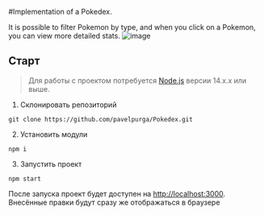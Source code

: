 #Implementation of a Pokedex.

It is possible to filter Pokemon by type, and when you click on a Pokemon, you can view more detailed stats.
![image](https://github.com/pavelpurga/Pokedex/assets/90724702/36159594-227e-457f-b2bf-8374c4daa841)

## Старт

> Для работы с проектом потребуется [Node.js](https://nodejs.org/en/) версии 14.x.x или выше.

1. Склонировать репозиторий 
```shell
git clone https://github.com/pavelpurga/Pokedex.git
```
2. Установить модули
```shell
npm i
```
3. Запустить проект
```shell
npm start
```

После запуска проект будет доступен на [http://localhost:3000](http://localhost:3000). Внесённые правки будут сразу же отображаться в браузере

